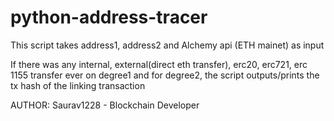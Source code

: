 # python-address-tracer

This script takes address1, address2 and Alchemy api (ETH mainet) as input

If there was any internal, external(direct eth transfer), erc20, erc721, erc 1155 transfer ever on degree1 and for degree2, the script outputs/prints the tx hash of the linking transaction

AUTHOR: Saurav1228 - Blockchain Developer
